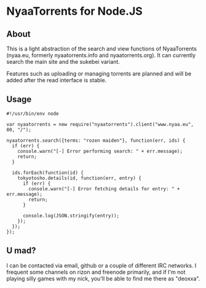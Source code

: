 NyaaTorrents for Node.JS
========================

About
-----

This is a light abstraction of the search and view functions of NyaaTorrents
(nyaa.eu, formerly nyaatorrents.info and nyaatorrents.org). It can currently
search the main site and the sukebei variant.

Features such as uploading or managing torrents are planned and will be added
after the read interface is stable.

Usage
-----

    #!/usr/bin/env node
    
    var nyaatorrents = new require("nyaatorrents").client("www.nyaa.eu", 80, "/");
    
    nyaatorrents.search({terms: "rozen maiden"}, function(err, ids) {
      if (err) {
        console.warn("[-] Error performing search: " + err.message);
        return;
      }
    
      ids.forEach(function(id) {
        tokyotosho.details(id, function(err, entry) {
          if (err) {
            console.warn("[-] Error fetching details for entry: " + err.message);
            return;
          }
    
          console.log(JSON.stringify(entry));
        });
      });
    });

U mad?
------

I can be contacted via email, github or a couple of different IRC networks. I
frequent some channels on rizon and freenode primarily, and if I'm not playing
silly games with my nick, you'll be able to find me there as "deoxxa".
